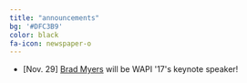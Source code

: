 ```yaml
---
title: "announcements"
bg: '#DFC3B9'
color: black
fa-icon: newspaper-o
---
```


- \[Nov. 29\] [Brad Myers](http://www.cs.cmu.edu/~bam/) will be WAPI '17's keynote speaker!
